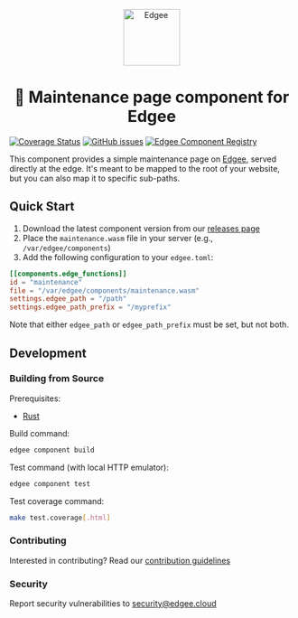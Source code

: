 <div align="center">
<p align="center">
  <a href="https://www.edgee.cloud">
    <picture>
      <source media="(prefers-color-scheme: dark)" srcset="https://cdn.edgee.cloud/img/component-dark.svg">
      <img src="https://cdn.edgee.cloud/img/component.svg" height="100" alt="Edgee">
    </picture>
  </a>
</p>
</div>

<h1 align="center">🚧 Maintenance page component for Edgee</h1>

[![Coverage Status](https://coveralls.io/repos/github/edgee-cloud/maintenance-page-component/badge.svg)](https://coveralls.io/github/edgee-cloud/maintenance-page-component)
[![GitHub issues](https://img.shields.io/github/issues/edgee-cloud/maintenance-page-component.svg)](https://github.com/edgee-cloud/maintenance-page-component/issues)
[![Edgee Component Registry](https://img.shields.io/badge/Edgee_Component_Registry-Public-green.svg)](https://www.edgee.cloud/edgee/maintenance-page)


This component provides a simple maintenance page on [Edgee](https://www.edgee.cloud),
served directly at the edge. It's meant to be mapped to the root of your website, but you can
also map it to specific sub-paths.


## Quick Start

1. Download the latest component version from our [releases page](../../releases)
2. Place the `maintenance.wasm` file in your server (e.g., `/var/edgee/components`)
3. Add the following configuration to your `edgee.toml`:

```toml
[[components.edge_functions]]
id = "maintenance"
file = "/var/edgee/components/maintenance.wasm"
settings.edgee_path = "/path"
settings.edgee_path_prefix = "/myprefix"
```
Note that either `edgee_path` or `edgee_path_prefix` must be set, but not both.

## Development

### Building from Source
Prerequisites:
- [Rust](https://www.rust-lang.org/tools/install)

Build command:
```bash
edgee component build
```

Test command (with local HTTP emulator):
```bash
edgee component test
```

Test coverage command:
```bash
make test.coverage[.html]
```

### Contributing
Interested in contributing? Read our [contribution guidelines](./CONTRIBUTING.md)

### Security
Report security vulnerabilities to [security@edgee.cloud](mailto:security@edgee.cloud)
